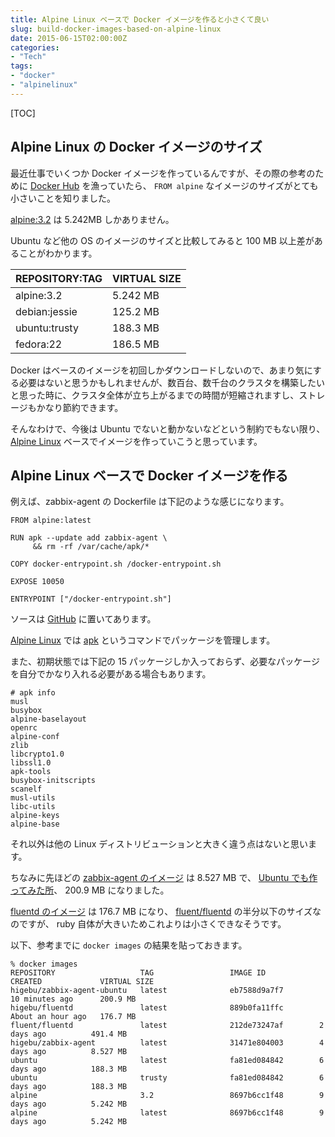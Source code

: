 ```yaml
---
title: Alpine Linux ベースで Docker イメージを作ると小さくて良い
slug: build-docker-images-based-on-alpine-linux
date: 2015-06-15T02:00:00Z
categories: 
- "Tech"
tags: 
- "docker"
- "alpinelinux"
---
```



[TOC]

## Alpine Linux の Docker イメージのサイズ

最近仕事でいくつか Docker イメージを作っているんですが、その際の参考のために [Docker Hub](https://hub.docker.com/) を漁っていたら、 `FROM alpine` なイメージのサイズがとても小さいことを知りました。

[alpine:3.2](https://registry.hub.docker.com/_/alpine/) は 5.242MB しかありません。

Ubuntu など他の OS のイメージのサイズと比較してみると 100 MB 以上差があることがわかります。

| REPOSITORY:TAG | VIRTUAL SIZE |
|:---------------|:-------------|
| alpine:3.2     | 5.242 MB     |
| debian:jessie  | 125.2 MB     |
| ubuntu:trusty  | 188.3 MB     |
| fedora:22      | 186.5 MB     |

Docker はベースのイメージを初回しかダウンロードしないので、あまり気にする必要はないと思うかもしれませんが、数百台、数千台のクラスタを構築したいと思った時に、クラスタ全体が立ち上がるまでの時間が短縮されますし、ストレージもかなり節約できます。

そんなわけで、今後は Ubuntu でないと動かないなどという制約でもない限り、 [Alpine Linux][1] ベースでイメージを作っていこうと思っています。

## Alpine Linux ベースで Docker イメージを作る

例えば、zabbix-agent の Dockerfile は下記のような感じになります。

```
FROM alpine:latest

RUN apk --update add zabbix-agent \
     && rm -rf /var/cache/apk/*

COPY docker-entrypoint.sh /docker-entrypoint.sh

EXPOSE 10050

ENTRYPOINT ["/docker-entrypoint.sh"]
```

ソースは [GitHub](https://github.com/higebu/docker-zabbix-agent) に置いてあります。

[Alpine Linux][1] では [apk](http://wiki.alpinelinux.org/wiki/Alpine_Linux_package_management) というコマンドでパッケージを管理します。

また、初期状態では下記の 15 パッケージしか入っておらず、必要なパッケージを自分でかなり入れる必要がある場合もあります。

```
# apk info
musl
busybox
alpine-baselayout
openrc
alpine-conf
zlib
libcrypto1.0
libssl1.0
apk-tools
busybox-initscripts
scanelf
musl-utils
libc-utils
alpine-keys
alpine-base
```

それ以外は他の Linux ディストリビューションと大きく違う点はないと思います。

ちなみに先ほどの [zabbix-agent のイメージ](https://registry.hub.docker.com/u/higebu/zabbix-agent/) は 8.527 MB で、 [Ubuntu でも作ってみた所](https://registry.hub.docker.com/u/higebu/zabbix-agent-ubuntu/)、 200.9 MB になりました。

[fluentd のイメージ](https://registry.hub.docker.com/u/higebu/fluentd/) は 176.7 MB になり、 [fluent/fluentd](https://registry.hub.docker.com/u/fluent/fluentd/) の半分以下のサイズなのですが、 ruby 自体が大きいためこれよりは小さくできなそうです。

以下、参考までに `docker images` の結果を貼っておきます。

```
% docker images
REPOSITORY                   TAG                 IMAGE ID            CREATED             VIRTUAL SIZE
higebu/zabbix-agent-ubuntu   latest              eb7588d9a7f7        10 minutes ago      200.9 MB
higebu/fluentd               latest              889b0fa11ffc        About an hour ago   176.7 MB
fluent/fluentd               latest              212de73247af        2 days ago          491.4 MB
higebu/zabbix-agent          latest              31471e804003        4 days ago          8.527 MB
ubuntu                       latest              fa81ed084842        6 days ago          188.3 MB
ubuntu                       trusty              fa81ed084842        6 days ago          188.3 MB
alpine                       3.2                 8697b6cc1f48        9 days ago          5.242 MB
alpine                       latest              8697b6cc1f48        9 days ago          5.242 MB
```

 [1]: http://alpinelinux.org/
